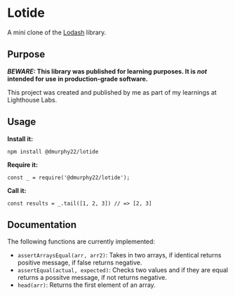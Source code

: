 # Lotide

A mini clone of the [Lodash](https://lodash.com) library.

## Purpose

**_BEWARE:_ This library was published for learning purposes. It is _not_ intended for use in production-grade software.**

This project was created and published by me as part of my learnings at Lighthouse Labs. 

## Usage

**Install it:**

`npm install @dmurphy22/lotide`

**Require it:**

`const _ = require('@dmurphy22/lotide');`

**Call it:**

`const results = _.tail([1, 2, 3]) // => [2, 3]`

## Documentation

The following functions are currently implemented:

* `assertArraysEqual(arr, arr2)`: Takes in two arrays, if identical returns positive message, if false returns negative. 
* `assertEqual(actual, expected)`: Checks two values and if they are equal returns a possitve message, if not returns negative.
* `head(arr)`: Returns the first element of an array. 
